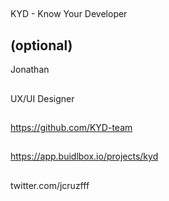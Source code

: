  ## <PROJECT NAME>
  KYD - Know Your Developer

  ## <YOUR FULL NAME> (optional)
  Jonathan
  
  ## <YOUR ROLE ON THE TEAM>
  UX/UI Designer
  
  ## <LINK TO THE PROJECT REPOSITORY>
  https://github.com/KYD-team
  
  ## <LINK TO BUIDLBOX SUBMISSION>
  https://app.buidlbox.io/projects/kyd
  
  ## <ANY LINKS TO YOUR SOCIALS THAT YOU WANT PEOPLE TO SEE WHO MIGHT COME ACROSS YOUR SUBMISSION IN THE FUTURE>
  twitter.com/jcruzfff
